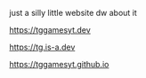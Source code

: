 just a silly little website dw about it

https://tggamesyt.dev

https://tg.is-a.dev

https://tggamesyt.github.io
